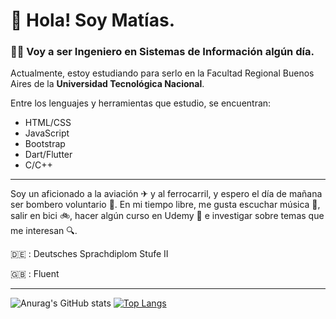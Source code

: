 
# :wave: Hola! Soy Matías.
### 👨‍🎓 Voy a ser Ingeniero en Sistemas de Información algún día.
Actualmente, estoy estudiando para serlo en la Facultad Regional Buenos Aires de la **Universidad Tecnológica Nacional**.

Entre los lenguajes y herramientas que estudio, se encuentran:
- HTML/CSS
- JavaScript
- Bootstrap
- Dart/Flutter
- C/C++

---
Soy un aficionado a la aviación ✈ y al ferrocarril, y espero el día de mañana ser bombero voluntario 🚒.
En mi tiempo libre, me gusta escuchar música 🎵, salir en bici 🚲, hacer algún curso en Udemy 📝 e investigar sobre temas que me interesan 🔍.

:de: : Deutsches Sprachdiplom Stufe II

:uk: : Fluent

---
![Anurag's GitHub stats](https://github-readme-stats.vercel.app/api?username=Matias-Rossi&show_icons=true&theme=dark&hide_rank=true)
[![Top Langs](https://github-readme-stats.vercel.app/api/top-langs/?username=Matias-Rossi&layout=compact&theme=dark)](https://github.com/anuraghazra/github-readme-stats)

